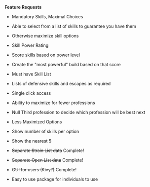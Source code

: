 **Feature Requests**
- Mandatory Skills, Maximal Choices
 - Able to select from a list of skills to guarantee you have them
 - Otherwise maximize skill options

- Skill Power Rating
 - Score skills based on power level
 - Create the "most powerful" build based on that score

- Must have Skill List
 - Lists of defensive skills and escapes as required
 - Single click access

- Ability to maximize for fewer professions
 - Null Third profession to decide which profession will be best next

- Less Maximized Options
 - Show number of skills per option
 - Show the nearest 5

- ~~Separate Strain List data~~  Complete!

- ~~Separate Open List data~~  Complete!

- ~~GUI for users (Kivy?)~~  Complete!

- Easy to use package for individuals to use
